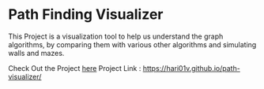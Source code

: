 # Path Finding Visualizer
This Project is a visualization tool to help us understand the graph algorithms, by comparing them with various other algorithms and simulating walls and mazes. 

Check Out the Project [here](https://hari01v.github.io/path-visualizer/)
Project Link : https://hari01v.github.io/path-visualizer/